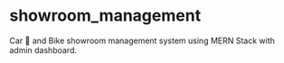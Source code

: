 # showroom_management 	
 
Car &#128663; and Bike showroom management system using MERN Stack with admin dashboard.
